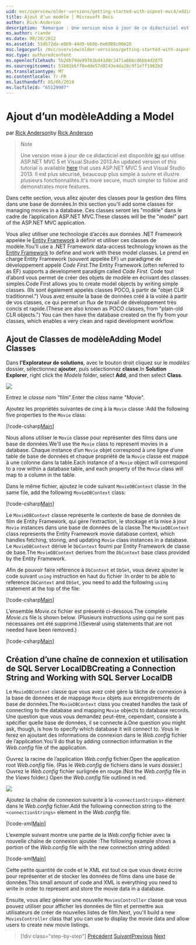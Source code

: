 ```yaml
---
uid: mvc/overview/older-versions/getting-started-with-aspnet-mvc4/adding-a-model
title: Ajout d’un modèle | Microsoft Docs
author: Rick-Anderson
description: 'Remarque : Une version mise à jour de ce didacticiel est disponible ici qui utilise ASP.NET MVC 5 et Visual Studio 2013. Il est plus sécurisé, beaucoup plus simple à suivre et de démonstration...'
ms.author: riande
ms.date: 08/28/2012
ms.assetid: 53db72da-e0b9-44d9-b60b-6e6988c00b28
msc.legacyurl: /mvc/overview/older-versions/getting-started-with-aspnet-mvc4/adding-a-model
msc.type: authoredcontent
ms.openlocfilehash: 5b26b79de99763bd41d0c3471a666cd6bb4d2d75
ms.sourcegitcommit: 51b01b6ff8edde57d8243e4da28c9f1e7f1962b2
ms.translationtype: MT
ms.contentlocale: fr-FR
ms.lasthandoff: 05/06/2019
ms.locfileid: "65129907"
---
```

# <a name="adding-a-model"></a><span data-ttu-id="dc59c-104">Ajout d’un modèle</span><span class="sxs-lookup"><span data-stu-id="dc59c-104">Adding a Model</span></span>

<span data-ttu-id="dc59c-105">par [Rick Anderson]((https://twitter.com/RickAndMSFT))</span><span class="sxs-lookup"><span data-stu-id="dc59c-105">by [Rick Anderson]((https://twitter.com/RickAndMSFT))</span></span>

> > [!NOTE]
> > <span data-ttu-id="dc59c-106">Une version mise à jour de ce didacticiel est disponible [ici](../../getting-started/introduction/getting-started.md) qui utilise ASP.NET MVC 5 et Visual Studio 2013.</span><span class="sxs-lookup"><span data-stu-id="dc59c-106">An updated version of this tutorial is available [here](../../getting-started/introduction/getting-started.md) that uses ASP.NET MVC 5 and Visual Studio 2013.</span></span> <span data-ttu-id="dc59c-107">Il est plus sécurisé, beaucoup plus simple à suivre et illustre plusieurs fonctionnalités.</span><span class="sxs-lookup"><span data-stu-id="dc59c-107">It's more secure, much simpler to follow and demonstrates more features.</span></span>

<span data-ttu-id="dc59c-108">Dans cette section, vous allez ajouter des classes pour la gestion des films dans une base de données.</span><span class="sxs-lookup"><span data-stu-id="dc59c-108">In this section you'll add some classes for managing movies in a database.</span></span> <span data-ttu-id="dc59c-109">Ces classes seront les &quot;modèle&quot; dans le cadre de l’application ASP.NET MVC.</span><span class="sxs-lookup"><span data-stu-id="dc59c-109">These classes will be the &quot;model&quot; part of the ASP.NET MVC application.</span></span>

<span data-ttu-id="dc59c-110">Vous allez utiliser une technologie d’accès aux données .NET Framework appelée le [Entity Framework](https://msdn.microsoft.com/library/bb399572(VS.110).aspx) à définir et utiliser ces classes de modèle.</span><span class="sxs-lookup"><span data-stu-id="dc59c-110">You'll use a .NET Framework data-access technology known as the [Entity Framework](https://msdn.microsoft.com/library/bb399572(VS.110).aspx) to define and work with these model classes.</span></span> <span data-ttu-id="dc59c-111">Le prend en charge Entity Framework (souvent appelée EF) un paradigme de développement appelé *Code First*.</span><span class="sxs-lookup"><span data-stu-id="dc59c-111">The Entity Framework (often referred to as EF) supports a development paradigm called *Code First*.</span></span> <span data-ttu-id="dc59c-112">Code tout d’abord vous permet de créer des objets de modèle en écrivant des classes simples.</span><span class="sxs-lookup"><span data-stu-id="dc59c-112">Code First allows you to create model objects by writing simple classes.</span></span> <span data-ttu-id="dc59c-113">(Ils sont également appelés classes POCO, à partir de &quot;objet CLR traditionnel.&quot;) Vous avez ensuite la base de données créé à la volée à partir de vos classes, ce qui permet un flux de travail de développement très concis et rapide.</span><span class="sxs-lookup"><span data-stu-id="dc59c-113">(These are also known as POCO classes, from &quot;plain-old CLR objects.&quot;) You can then have the database created on the fly from your classes, which enables a very clean and rapid development workflow.</span></span>

## <a name="adding-model-classes"></a><span data-ttu-id="dc59c-114">Ajout de Classes de modèle</span><span class="sxs-lookup"><span data-stu-id="dc59c-114">Adding Model Classes</span></span>

<span data-ttu-id="dc59c-115">Dans **l’Explorateur de solutions**, avec le bouton droit cliquez sur le *modèles* dossier, sélectionnez **ajouter**, puis sélectionnez **classe**.</span><span class="sxs-lookup"><span data-stu-id="dc59c-115">In **Solution Explorer**, right click the *Models* folder, select **Add**, and then select **Class**.</span></span>

![](adding-a-model/_static/image1.png)

<span data-ttu-id="dc59c-116">Entrez le *classe* nom &quot;film&quot;.</span><span class="sxs-lookup"><span data-stu-id="dc59c-116">Enter the *class* name &quot;Movie&quot;.</span></span>

<span data-ttu-id="dc59c-117">Ajoutez les propriétés suivantes de cinq à la `Movie` classe :</span><span class="sxs-lookup"><span data-stu-id="dc59c-117">Add the following five properties to the `Movie` class:</span></span>

[!code-csharp[Main](adding-a-model/samples/sample1.cs)]

<span data-ttu-id="dc59c-118">Nous allons utiliser le `Movie` classe pour représenter des films dans une base de données.</span><span class="sxs-lookup"><span data-stu-id="dc59c-118">We'll use the `Movie` class to represent movies in a database.</span></span> <span data-ttu-id="dc59c-119">Chaque instance d’un `Movie` objet correspond à une ligne d’une table de base de données et chaque propriété de la `Movie` classe est mappé à une colonne dans la table.</span><span class="sxs-lookup"><span data-stu-id="dc59c-119">Each instance of a `Movie` object will correspond to a row within a database table, and each property of the `Movie` class will map to a column in the table.</span></span>

<span data-ttu-id="dc59c-120">Dans le même fichier, ajoutez le code suivant `MovieDBContext` classe :</span><span class="sxs-lookup"><span data-stu-id="dc59c-120">In the same file, add the following `MovieDBContext` class:</span></span>

[!code-csharp[Main](adding-a-model/samples/sample2.cs)]

<span data-ttu-id="dc59c-121">Le `MovieDBContext` classe représente le contexte de base de données de film de Entity Framework, qui gère l’extraction, le stockage et la mise à jour `Movie` instances dans une base de données de la classe.</span><span class="sxs-lookup"><span data-stu-id="dc59c-121">The `MovieDBContext` class represents the Entity Framework movie database context, which handles fetching, storing, and updating `Movie` class instances in a database.</span></span> <span data-ttu-id="dc59c-122">Le `MovieDBContext` dérive le `DbContext` fourni par Entity Framework de classe de base.</span><span class="sxs-lookup"><span data-stu-id="dc59c-122">The `MovieDBContext` derives from the `DbContext` base class provided by the Entity Framework.</span></span>

<span data-ttu-id="dc59c-123">Afin de pouvoir faire référence à `DbContext` et `DbSet`, vous devez ajouter le code suivant `using` instruction en haut du fichier :</span><span class="sxs-lookup"><span data-stu-id="dc59c-123">In order to be able to reference `DbContext` and `DbSet`, you need to add the following `using` statement at the top of the file:</span></span>

[!code-csharp[Main](adding-a-model/samples/sample3.cs)]

<span data-ttu-id="dc59c-124">L’ensemble *Movie.cs* fichier est présenté ci-dessous.</span><span class="sxs-lookup"><span data-stu-id="dc59c-124">The complete *Movie.cs* file is shown below.</span></span> <span data-ttu-id="dc59c-125">(Plusieurs instructions using qui ne sont pas nécessaires ont été supprimé.)</span><span class="sxs-lookup"><span data-stu-id="dc59c-125">(Several using statements that are not needed have been removed.)</span></span>

[!code-csharp[Main](adding-a-model/samples/sample4.cs)]

## <a name="creating-a-connection-string-and-working-with-sql-server-localdb"></a><span data-ttu-id="dc59c-126">Création d’une chaîne de connexion et utilisation de SQL Server LocalDB</span><span class="sxs-lookup"><span data-stu-id="dc59c-126">Creating a Connection String and Working with SQL Server LocalDB</span></span>

<span data-ttu-id="dc59c-127">Le `MovieDBContext` classe que vous avez créé gère la tâche de connexion à la base de données et de mappage `Movie` objets aux enregistrements de base de données.</span><span class="sxs-lookup"><span data-stu-id="dc59c-127">The `MovieDBContext` class you created handles the task of connecting to the database and mapping `Movie` objects to database records.</span></span> <span data-ttu-id="dc59c-128">Une question que vous vous demandez peut-être, cependant, consiste à spécifier quelle base de données, il se connecte à.</span><span class="sxs-lookup"><span data-stu-id="dc59c-128">One question you might ask, though, is how to specify which database it will connect to.</span></span> <span data-ttu-id="dc59c-129">Vous le ferez en ajoutant des informations de connexion dans le *Web.config* fichier de l’application.</span><span class="sxs-lookup"><span data-stu-id="dc59c-129">You'll do that by adding connection information in the *Web.config* file of the application.</span></span>

<span data-ttu-id="dc59c-130">Ouvrez la racine de l’application *Web.config* fichier.</span><span class="sxs-lookup"><span data-stu-id="dc59c-130">Open the application root *Web.config* file.</span></span> <span data-ttu-id="dc59c-131">(Pas le *Web.config* de fichiers dans le *vues* dossier.) Ouvrez le *Web.config* fichier surlignée en rouge.</span><span class="sxs-lookup"><span data-stu-id="dc59c-131">(Not the *Web.config* file in the *Views* folder.) Open the *Web.config* file outlined in red.</span></span>

![](adding-a-model/_static/image2.png)

<span data-ttu-id="dc59c-132">Ajoutez la chaîne de connexion suivante à la `<connectionStrings>` élément dans le *Web.config* fichier.</span><span class="sxs-lookup"><span data-stu-id="dc59c-132">Add the following connection string to the `<connectionStrings>` element in the *Web.config* file.</span></span>

[!code-xml[Main](adding-a-model/samples/sample5.xml)]

<span data-ttu-id="dc59c-133">L’exemple suivant montre une partie de la *Web.config* fichier avec la nouvelle chaîne de connexion ajoutée :</span><span class="sxs-lookup"><span data-stu-id="dc59c-133">The following example shows a portion of the *Web.config* file with the new connection string added:</span></span>

[!code-xml[Main](adding-a-model/samples/sample6.xml?highlight=6-9)]

<span data-ttu-id="dc59c-134">Cette petite quantité de code et le XML est tout ce que vous devez écrire pour représenter et de stocker les données de films dans une base de données.</span><span class="sxs-lookup"><span data-stu-id="dc59c-134">This small amount of code and XML is everything you need to write in order to represent and store the movie data in a database.</span></span>

<span data-ttu-id="dc59c-135">Ensuite, vous allez générer une nouvelle `MoviesController` classe que vous pouvez utiliser pour afficher les données de film et permettre aux utilisateurs de créer de nouvelles listes de film.</span><span class="sxs-lookup"><span data-stu-id="dc59c-135">Next, you'll build a new `MoviesController` class that you can use to display the movie data and allow users to create new movie listings.</span></span>

> [!div class="step-by-step"]
> <span data-ttu-id="dc59c-136">[Précédent](adding-a-view.md)
> [Suivant](accessing-your-models-data-from-a-controller.md)</span><span class="sxs-lookup"><span data-stu-id="dc59c-136">[Previous](adding-a-view.md)
[Next](accessing-your-models-data-from-a-controller.md)</span></span>
